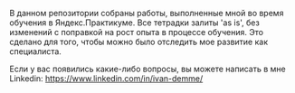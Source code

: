 В данном репозитории собраны работы, выполненные мной во время обучения в Яндекс.Практикуме. 
Все тетрадки залиты 'as is', без изменений с поправкой на рост опыта в процессе обучения.
Это сделано для того, чтобы можно было отследить мое развитие как специалиста.

Если у вас появились какие-либо вопросы, вы можете написать в мне Linkedin:
https://www.linkedin.com/in/ivan-demme/
